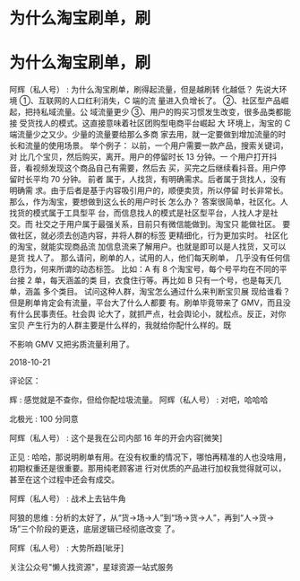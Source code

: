# 为什么淘宝刷单，刷

# 为什么淘宝刷单，刷

阿辉（私人号） : 为什么淘宝刷单，刷得起流量，但是越刷转 化越低？ 先说大环境 ①、互联网的人口红利消失，C 端的流 量进入负增长了。 ②、社区型产品崛起，把持私域流量。公 域流量更少 ③、用户的购买习惯发生改变，很多品类都能接 受货找人的模式。这直接意味着社区团购型电商平台崛起 大 环境上，淘宝的 C 端流量少之又少。少量的流量要给那么多商 家去用，就一定要做到增加流量的时长和流量的使用场景。 举个例子： 以前，一个用户需要一款产品，搜索关键词，对 比几个宝贝，然后购买，离开。用户的停留时长 13 分钟。一 个用户打开抖音，看视频发现这个商品自己有需要，然后去 买，买完之后继续看抖音。用户停留时长平均 70 分钟。 前者 属于，人找货，有明确需求。后者属于货找人，没有明确需 求。由于后者是基于内容吸引用户的，顺便卖货，所以停留 时长非常长。 那么，作为淘宝，要想做到这么长的用户时长 怎么办？ 答案很简单，社区化。人找货的模式属于工具型平 台，而信息找人的模式是社区型平台，人找人才是社交。而 社交之于用户属于最强关系，目前只有微信能做到。淘宝只 能做社区。 要做社区，就必须去创造内容，并将人群的标签 更精细化，行为更加实时。 社区化的淘宝，就能实现商品流 加信息流来了解用户。也就是即可以是人找货，又可以是货 找人了。 那么请问，刷单的人，试用的人，他们每天刷单， 几乎没有任何信息行为，何来所谓的动态标签。 比如：A 有 8 个淘宝号，每个号平均在不同的平台接 2 单，每天涵盖的类 目，衣食住行等。再比如 B 只有一个号，也是每天几单，涵盖 多个类目。 试问这种人群，淘宝怎么通过什么来判断宝贝展 现给谁看？ 但是刷单肯定会有流量，平台大了什么人都要 有。刷单毕竟带来了 GMV，而且没有什么民事责任。社会舆 论大了，就抓严点，社会舆论小，就松点。反正，对你宝贝 产生行为的人群主要是什么样的，我就给你配什么样的。既

不影响 GMV 又把劣质流量利用了。

2018-10-21

评论区：

辉 : 感觉就是不查你，但给你配垃圾流量。 阿辉（私人号） : 对吧，哈哈哈

北极光 : 100 分同意

阿辉（私人号） : 这个是我在公司内部 16 年的开会内容[微笑]

正见 : 哈哈，那说明刷单有用。在没有权重的情况下，哪怕再精准的人也没啥用，初期权重还是很重要。那用纯老顾客进 行对优质的产品进行加权我觉得就可以，甚至在这个过程中还会有成交。

阿辉（私人号） : 战术上去钻牛角

阿狼的思维 : 分析的太好了，从“货→场→人”到“场→货→人”，再到“人→货→场”三个阶段的更迭，底层逻辑已经彻底改变 了。

阿辉（私人号） : 大势所趋[呲牙]

关注公众号"懒人找资源"，星球资源一站式服务